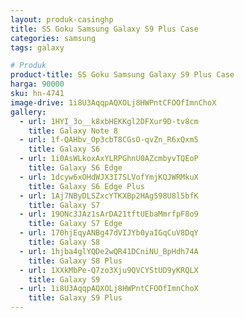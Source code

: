 ```yaml
---
layout: produk-casinghp
title: SS Goku Samsung Galaxy S9 Plus Case
categories: samsung
tags: galaxy

# Produk
product-title: SS Goku Samsung Galaxy S9 Plus Case
harga: 90000
sku: hn-4741
image-drive: 1i8U3AqqpAQXOLj8HWPntCFOOfImnChoX
gallery:
  - url: 1HYI_3o__k8xbHEKKgl2DFXur9D-tv8cm
    title: Galaxy Note 8
  - url: 1f-QAHbv_Op3cbT8CGsO-qvZn_R6xQxm5
    title: Galaxy S6
  - url: 1i0AsWLkoxAxYLRPGhnU0AZcmbyvTQEoP
    title: Galaxy S6 Edge
  - url: 1dcyw6xOHdWJX3I7SLVofYmjKQJWRMkuX
    title: Galaxy S6 Edge Plus
  - url: 1Aj7NByDLSZxcYTKXBp2HAg598U8l5bfK
    title: Galaxy S7
  - url: 19ONc3JAz1sArDA21tftUEbaMmrfpF8o9
    title: Galaxy S7 Edge
  - url: 170hjEqyANBg47dVIJYb0yaIGqCuV8DqY
    title: Galaxy S8
  - url: 1hjba4glYQDe2wQR41DCniNU_BpHdh74A
    title: Galaxy S8 Plus
  - url: 1XXkMbPe-Q7zo3Xju9QVCYStUD9yKRQLX
    title: Galaxy S9
  - url: 1i8U3AqqpAQXOLj8HWPntCFOOfImnChoX
    title: Galaxy S9 Plus
---
```

